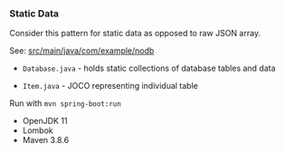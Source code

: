 ### Static Data

Consider this pattern for static data as opposed to raw JSON array.

See: [src/main/java/com/example/nodb](https://github.com/kevinchatham/java-no-db/tree/main/src/main/java/com/example/nodb)

- `Database.java` - holds static collections of database tables and data

- `Item.java` - JOCO representing individual table

Run with `mvn spring-boot:run`

- OpenJDK 11
- Lombok
- Maven 3.8.6
